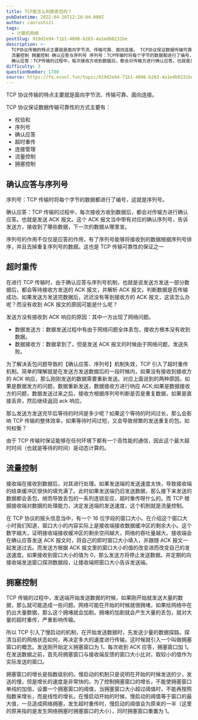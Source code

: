 ```yaml
---
title: TCP是怎么判断丢包的？
pubDatetime: 2022-04-20T12:26:04.000Z
author: caorushizi
tags:
  - 计算机网络
postSlug: 919d2e94-71b1-4096-b263-4a1edb0231be
description: >-
  TCP协议传输的特点主要就是面向字节流、传输可靠、面向连接。 TCP协议保证数据传输可靠性的方式主要有： 校验和 序列号 确认应答 超时重传 连接管理
  流量控制 拥塞控制 确认应答与序列号 序列号：TCP传输时将每个字节的数据都进行了编号，这就是序列号。
  确认应答：TCP传输的过程中，每次接收方收到数据后，都会对传输方进行确认应答。也就是发送ACK报文。这个ACK报文当中带有对应的确认序列号，告诉
difficulty: 3
questionNumber: 1780
source: https://fe.ecool.fun/topic/919d2e94-71b1-4096-b263-4a1edb0231be
---
```


TCP 协议传输的特点主要就是面向字节流、传输可靠、面向连接。

TCP 协议保证数据传输可靠性的方式主要有：

- 校验和
- 序列号
- 确认应答
- 超时重传
- 连接管理
- 流量控制
- 拥塞控制

## 确认应答与序列号

序列号：TCP 传输时将每个字节的数据都进行了编号，这就是序列号。

确认应答：TCP 传输的过程中，每次接收方收到数据后，都会对传输方进行确认应答。也就是发送 ACK 报文。这个 ACK 报文当中带有对应的确认序列号，告诉发送方，接收到了哪些数据，下一次的数据从哪里发。

序列号的作用不仅仅是应答的作用，有了序列号能够将接收到的数据根据序列号排序，并且去掉重复序列号的数据。这也是 TCP 传输可靠性的保证之一

## 超时重传

在进行 TCP 传输时，由于确认应答与序列号机制，也就是说发送方发送一部分数据后，都会等待接收方发送的 ACK 报文，并解析 ACK 报文，判断数据是否传输成功。如果发送方发送完数据后，迟迟没有等到接收方的 ACK 报文，这该怎么办呢？而没有收到 ACK 报文的原因可能是什么呢？

发送方没有接收到 ACK 响应的原因：其中一方出现了网络问题。

- 数据发送方：数据发送过程中有由于网络问题全体丢包，接收方根本没有收到数据。
- 数据接收方：数据拿到了。但是发送 ACK 报文的时候由于网络问题，发送失败。

为了解决丢包问题导致的【确认应答、序列号】机制失效，TCP 引入了超时重传机制。简单的理解就是在发送方发送数据后的一段时候内，如果没有接收到接收方的 ACK 响应，那么刚刚发送的数据需要重新发送。对应上面说到的两种原因，如果是数据发方的问题，数据重新发送，数据接收方进行响应 ACK;如果是数据接收方的问题，数据发送过来之后，接收方根据序列号判断是否是重复数据，如果是直接丢弃，然后继续返回 ack 响应。

那么发送方发送完毕后等待的时间是多少呢？如果这个等待的时间过长，那么会影响 TCP 传输的整体效率，如果等待时间过短，又会导致频繁的发送重复的包。如何权衡？

由于 TCP 传输时保证能够在任何环境下都有一个高性能的通信，因此这个最大超时时间（也就是等待的时间）是动态计算的。

## 流量控制

接收端在接收到数据后，对其进行处理。如果发送端的发送速度太快，导致接收端的结束缓冲区很快的填充满了。此时如果发送端仍旧发送数据，那么接下来发送的数据都会丢包，继而导致丢包的一系列连锁反应，超时重传呀什么的。而 TCP 根据接收端对数据的处理能力，决定发送端的发送速度，这个机制就是流量控制。

在 TCP 协议的报头信息当中，有一个 16 位字段的窗口大小。在介绍这个窗口大小时我们知道，窗口大小的内容实际上是接收端接收数据缓冲区的剩余大小。这个数字越大，证明接收端接收缓冲区的剩余空间越大，网络的吞吐量越大。接收端会在确认应答发送 ACK 报文时，将自己的即时窗口大小填入，并跟随 ACK 报文一起发送过去。而发送方根据 ACK 报文里的窗口大小的值的改变进而改变自己的发送速度。如果接收到窗口大小的值为 0，那么发送方将停止发送数据。并定期的向接收端发送窗口探测数据段，让接收端把窗口大小告诉发送端。

## 拥塞控制

TCP 传输的过程中，发送端开始发送数据的时候，如果刚开始就发送大量的数据，那么就可能造成一些问题。网络可能在开始的时候就很拥堵，如果给网络中在扔出大量数据，那么这个拥堵就会加剧。拥堵的加剧就会产生大量的丢包，就对大量的超时重传，严重影响传输。

所以 TCP 引入了慢启动的机制，在开始发送数据时，先发送少量的数据探路。探清当前的网络状态如何，再决定多大的速度进行传输。这时候就引入一个叫做拥塞窗口的概念。发送刚开始定义拥塞窗口为 1，每次收到 ACK 应答，拥塞窗口加 1。在发送数据之前，首先将拥塞窗口与接收端反馈的窗口大小比对，取较小的值作为实际发送的窗口。

拥塞窗口的增长是指数级别的。慢启动的机制只是说明在开始的时候发送的少，发送的慢，但是增长的速度是非常快的。为了控制拥塞窗口的增长，不能使拥塞窗口单纯的加倍，设置一个拥塞窗口的阈值，当拥塞窗口大小超过阈值时，不能再按照指数来增长，而是线性的增长。在慢启动开始的时候，慢启动的阈值等于窗口的最大值，一旦造成网络拥塞，发生超时重传时，慢启动的阈值会为原来的一半（这里的原来指的是发生网络拥塞时拥塞窗口的大小），同时拥塞窗口重置为 1。
